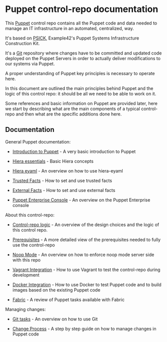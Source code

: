 # Puppet control-repo documentation

This [Puppet](https://www.puppet.com/) control repo contains all the Puppet code and data needed to manage an IT infrastructure in an automated, centralized, way.

It's based on [PSICK](https://github.com/example42/psick), Example42's Puppet Systems Infrastructure Construction Kit.

It's a [Git](https://git-scm.com) repository where changes have to be committed and updated code deployed on the Puppet Servers in order to actually deliver modifications to our systems via Puppet.

A proper understanding of Puppet key principles is necessary to operate here.

In this document are outlined the main principles behind Puppet and the logic of this control repo: it should be all we need to be able to work on it.

Some references and basic information on Puppet are provided later, here we start by describing what are the main components of a typical control-repo and then what are the specific additions done here.


## Documentation

General Puppet documentation:

  - [Introduction to Puppet](#label-Introduction+to+Puppet) - A very basic introduction to Puppet

  - [Hiera essentials](#label-hiera) - Basic Hiera concepts

  - [Hiera eyaml](#label-hiera+eyaml) - An overview on how to use hiera-eyaml

  - [Trusted Facts](#label-Trusted+facts) - How to set and use trusted facts

  - [External Facts](#label-External+facts) - How to set and use external facts

  - [Puppet Enterprise Console](#label-Puppet+Enterprise+Console) - An overview on the Puppet Enterprise console


About this control-repo:

  - [Control-repo logic](#label-Using+and+understanding+this+control-repo) - An overview of the design choices and the logic of this control repo.

  - [Prerequisites](#label-Prerequisites) - A more detailed view of the prerequisites needed to fully use the control-repo

  - [Noop Mode](#label-Puppet+noop+mode) - An overview on how to enforce noop mode server side with this repo

  - [Vagrant Integration](#label-Vagrant+integration) - How to use Vagrant to test the control-repo during development

  - [Docker Integration](#label-Docker+integration) - How to use Docker to test Puppet code and to build images based on the existing Puppet code

  - [Fabric](#label-Fabric) - A review of Puppet tasks available with Fabric


Managing changes:

  - [Git tasks](#label-Git) - An overview on how to use Git

  - [Change Process](#label-Puppet+change+process) - A step by step guide on how to manage changes in Puppet code
